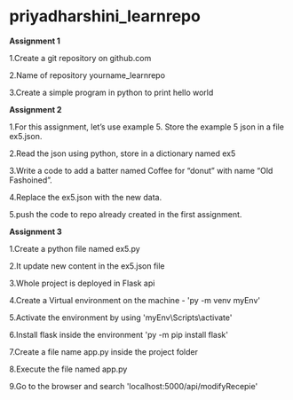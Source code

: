 # priyadharshini_learnrepo
**Assignment 1**

1.Create a git repository on github.com

2.Name of repository yourname_learnrepo

3.Create a simple program in python to print hello world

**Assignment 2**

1.For this assignment, let’s use example 5. Store the example 5 json in a file ex5.json.

2.Read the json using python, store in a dictionary named ex5

3.Write a code to add a batter named Coffee for “donut” with name “Old Fashoined”.

4.Replace the ex5.json with the new data.

5.push the code to repo already created in the first assignment.

**Assignment 3**

1.Create a python file named ex5.py
   
2.It update new content in the ex5.json file
   
3.Whole project is deployed in Flask api
  
4.Create a Virtual environment on the machine - 'py -m venv myEnv'
   
5.Activate the environment by using 'myEnv\Scripts\activate'
   
6.Install flask inside the environment 'py -m pip install flask'
   
7.Create a file name app.py inside the project folder
   
8.Execute the file named app.py
    
9.Go to the browser and search 'localhost:5000/api/modifyRecepie' 
